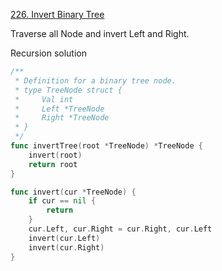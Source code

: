 [226. Invert Binary Tree]
  
Traverse all Node and invert Left and Right.

Recursion solution
```go
/**
 * Definition for a binary tree node.
 * type TreeNode struct {
 *     Val int
 *     Left *TreeNode
 *     Right *TreeNode
 * }
 */
func invertTree(root *TreeNode) *TreeNode {
	invert(root)
	return root
}

func invert(cur *TreeNode) {
	if cur == nil {
		return
	}
	cur.Left, cur.Right = cur.Right, cur.Left
	invert(cur.Left)
	invert(cur.Right)
}
```

[226. Invert Binary Tree]: https://leetcode.com/problems/invert-binary-tree/